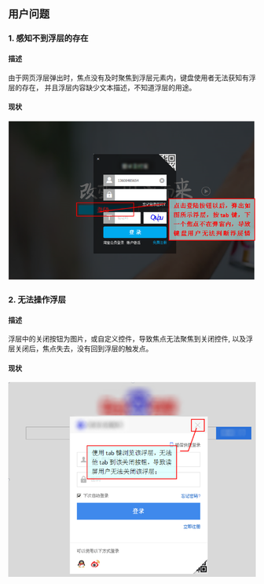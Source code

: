 ## 用户问题
### 1. 感知不到浮层的存在
#### 描述
由于网页浮层弹出时，焦点没有及时聚焦到浮层元素内，键盘使用者无法获知有浮层的存在，
并且浮层内容缺少文本描述，不知道浮层的用途。
#### 现状
  ![感知不到浮层的存在](10.png)

### 2. 无法操作浮层
#### 描述
浮层中的关闭按钮为图片，或自定义控件，导致焦点无法聚焦到关闭控件,
以及浮层关闭后，焦点失去，没有回到浮层的触发点。
#### 现状
  ![不能使用键盘关闭浮层](11.png)




